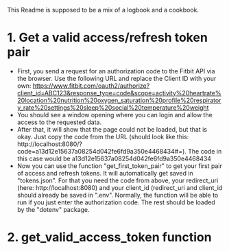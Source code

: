 This Readme is supposed to be a mix of a logbook and a cookbook.

# 1. Get a valid access/refresh token pair
- First, you send a request for an authorization code to the Fitbit API via the browser. Use the following URL and replace the Client ID with your own:
https://www.fitbit.com/oauth2/authorize?client_id=ABC123&response_type=code&scope=activity%20heartrate%20location%20nutrition%20oxygen_saturation%20profile%20respiratory_rate%20settings%20sleep%20social%20temperature%20weight
- You should see a window opening where you can login and allow the access to the requested data.
- After that, it will show that the page could not be loaded, but that is okay. Just copy the code from the URL (should look like this: http://localhost:8080/?code=a13d12e15637a08254d042fe6fd9a350e4468434#_=_). The code in this case would be a13d12e15637a08254d042fe6fd9a350e4468434
- Now you can use the function "get_first_token_pair" to get your first pair of access and refresh tokens. It will automatically get saved in "tokens.json". For that you need the code from above, your redirect_uri (here: http://localhost:8080) and your client_id (redirect_uri and client_id should already be saved in ".env". Normally, the function will be able to run if you just enter the authorization code. The rest should be loaded by the "dotenv" package.

# 2. get_valid_access_token function


